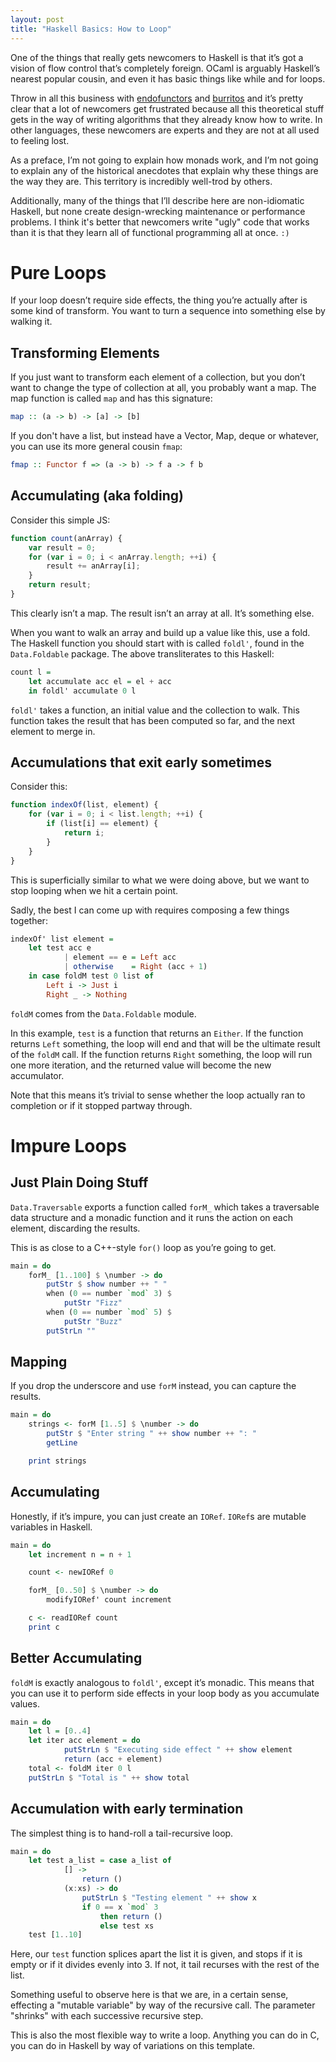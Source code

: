 ```yaml
---
layout: post
title: "Haskell Basics: How to Loop"
---
```

One of the things that really gets newcomers to Haskell is that it’s got a vision of flow control that’s completely foreign.  OCaml is arguably Haskell’s nearest popular cousin, and even it has basic things like while and for loops.

Throw in all this business with [endofunctors](http://stackoverflow.com/questions/3870088/a-monad-is-just-a-monoid-in-the-category-of-endofunctors-whats-the-problem) and [burritos](https://byorgey.wordpress.com/2009/01/12/abstraction-intuition-and-the-monad-tutorial-fallacy/) and it’s pretty clear that a lot of newcomers get frustrated because all this theoretical stuff gets in the way of writing algorithms that they already know how to write.  In other languages, these newcomers are experts and they are not at all used to feeling lost.

As a preface, I’m not going to explain how monads work, and I’m not going to explain any of the historical anecdotes that explain why these things are the way they are.  This territory is incredibly well-trod by others.

Additionally, many of the things that I’ll describe here are non-idiomatic Haskell, but none create design-wrecking maintenance or performance problems.  I think it's better that newcomers write "ugly" code that works than it is that they learn all of functional programming all at once. `:)`

# Pure Loops

If your loop doesn’t require side effects, the thing you’re actually after is some kind of transform.  You want to turn a sequence into something else by walking it.

## Transforming Elements

If you just want to transform each element of a collection, but you don’t want to change the type of collection at all, you probably want a map.  The map function is called `map` and has this signature:

```haskell
map :: (a -> b) -> [a] -> [b]
```

If you don't have a list, but instead have a Vector, Map, deque or whatever, you can use its more general cousin `fmap`:

```haskell
fmap :: Functor f => (a -> b) -> f a -> f b
```

## Accumulating (aka folding)

Consider this simple JS:

```js
function count(anArray) {
    var result = 0;
    for (var i = 0; i < anArray.length; ++i) {
        result += anArray[i];
    }
    return result;
}
```

This clearly isn’t a map.  The result isn’t an array at all.  It’s something else.

When you want to walk an array and build up a value like this, use a fold.  The Haskell function you should start with is called `foldl'`, found in the `Data.Foldable` package.  The above transliterates to this Haskell:

```haskell
count l =
    let accumulate acc el = el + acc
    in foldl' accumulate 0 l
```

`foldl'` takes a function, an initial value and the collection to walk.  This function takes the result that has been computed so far, and the next element to merge in.

## Accumulations that exit early sometimes

Consider this:

```js
function indexOf(list, element) {
    for (var i = 0; i < list.length; ++i) {
        if (list[i] == element) {
            return i;
        }
    }
}
```

This is superficially similar to what we were doing above, but we want to stop looping when we hit a certain point.

Sadly, the best I can come up with requires composing a few things together:

```haskell
indexOf' list element =
    let test acc e
            | element == e = Left acc
            | otherwise    = Right (acc + 1)
    in case foldM test 0 list of
        Left i -> Just i
        Right _ -> Nothing
```

`foldM` comes from the `Data.Foldable` module.

In this example, `test` is a function that returns an `Either`.  If the function returns `Left` something, the loop will end and that will be the ultimate result of the `foldM` call.  If the function returns `Right` something, the loop will run one more iteration, and the returned value will become the new accumulator.

Note that this means it’s trivial to sense whether the loop actually ran to completion or if it stopped partway through.

# Impure Loops

## Just Plain Doing Stuff

`Data.Traversable` exports a function called `forM_` which takes a traversable data structure and a monadic function and it runs the action on each element, discarding the results.

This is as close to a C++-style `for()` loop as you’re going to get.

```haskell
main = do
    forM_ [1..100] $ \number -> do
        putStr $ show number ++ " "
        when (0 == number `mod` 3) $
            putStr "Fizz"
        when (0 == number `mod` 5) $
            putStr "Buzz"
        putStrLn ""
```

## Mapping
If you drop the underscore and use `forM` instead, you can capture the results.

```haskell
main = do
    strings <- forM [1..5] $ \number -> do
        putStr $ "Enter string " ++ show number ++ ": "
        getLine

    print strings
```

## Accumulating

Honestly, if it’s impure, you can just create an `IORef`.  `IORef`s are mutable variables in Haskell.

```haskell
main = do
    let increment n = n + 1

    count <- newIORef 0

    forM_ [0..50] $ \number -> do
        modifyIORef' count increment

    c <- readIORef count
    print c
```

## Better Accumulating

`foldM` is exactly analogous to `foldl'`, except it’s monadic.  This means that you can use it to perform side effects in your loop body as you accumulate values.

```haskell
main = do
    let l = [0..4]
    let iter acc element = do
            putStrLn $ "Executing side effect " ++ show element
            return (acc + element)
    total <- foldM iter 0 l
    putStrLn $ "Total is " ++ show total
```

## Accumulation with early termination

The simplest thing is to hand-roll a tail-recursive loop.

```haskell
main = do
    let test a_list = case a_list of
            [] ->
                return ()
            (x:xs) -> do
                putStrLn $ "Testing element " ++ show x
                if 0 == x `mod` 3
                    then return ()
                    else test xs
    test [1..10]
```

Here, our `test` function splices apart the list it is given, and stops if it is empty or if it divides evenly into 3.  If not, it tail recurses with the rest of the list.

Something useful to observe here is that we are, in a certain sense, effecting a "mutable variable" by way of the recursive call.  The parameter "shrinks" with each successive recursive step.

This is also the most flexible way to write a loop.  Anything you can do in C, you can do in Haskell by way of variations on this template.
